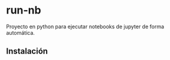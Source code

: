 # run-nb
Proyecto en python para ejecutar notebooks de jupyter de forma automática.

## Instalación

